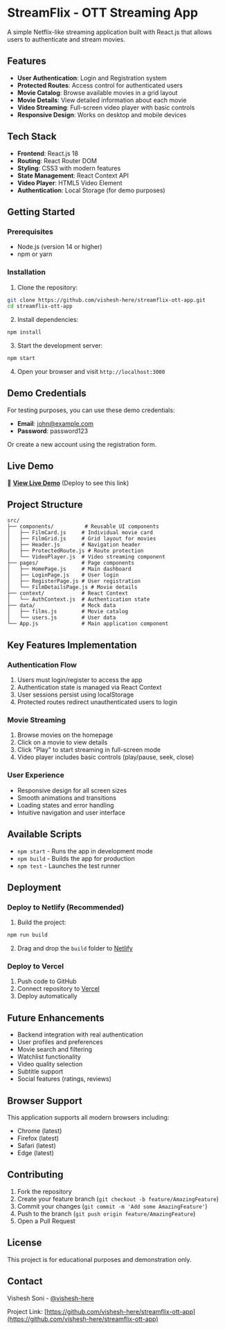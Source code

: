 # StreamFlix - OTT Streaming App

A simple Netflix-like streaming application built with React.js that allows users to authenticate and stream movies.

## Features

- **User Authentication**: Login and Registration system
- **Protected Routes**: Access control for authenticated users
- **Movie Catalog**: Browse available movies in a grid layout
- **Movie Details**: View detailed information about each movie
- **Video Streaming**: Full-screen video player with basic controls
- **Responsive Design**: Works on desktop and mobile devices

## Tech Stack

- **Frontend**: React.js 18
- **Routing**: React Router DOM
- **Styling**: CSS3 with modern features
- **State Management**: React Context API
- **Video Player**: HTML5 Video Element
- **Authentication**: Local Storage (for demo purposes)

## Getting Started

### Prerequisites

- Node.js (version 14 or higher)
- npm or yarn

### Installation

1. Clone the repository:

```bash
git clone https://github.com/vishesh-here/streamflix-ott-app.git
cd streamflix-ott-app
```

2. Install dependencies:

```bash
npm install
```

3. Start the development server:

```bash
npm start
```

4. Open your browser and visit `http://localhost:3000`

## Demo Credentials

For testing purposes, you can use these demo credentials:

- **Email**: john@example.com
- **Password**: password123

Or create a new account using the registration form.

## Live Demo

🚀 **[View Live Demo](https://streamflix-ott-app.netlify.app)** (Deploy to see this link)

## Project Structure

```
src/
├── components/          # Reusable UI components
│   ├── FilmCard.js     # Individual movie card
│   ├── FilmGrid.js     # Grid layout for movies
│   ├── Header.js       # Navigation header
│   ├── ProtectedRoute.js # Route protection
│   └── VideoPlayer.js  # Video streaming component
├── pages/              # Page components
│   ├── HomePage.js     # Main dashboard
│   ├── LoginPage.js    # User login
│   ├── RegisterPage.js # User registration
│   └── FilmDetailsPage.js # Movie details
├── context/            # React Context
│   └── AuthContext.js  # Authentication state
├── data/               # Mock data
│   ├── films.js        # Movie catalog
│   └── users.js        # User data
└── App.js              # Main application component
```

## Key Features Implementation

### Authentication Flow
1. Users must login/register to access the app
2. Authentication state is managed via React Context
3. User sessions persist using localStorage
4. Protected routes redirect unauthenticated users to login

### Movie Streaming
1. Browse movies on the homepage
2. Click on a movie to view details
3. Click "Play" to start streaming in full-screen mode
4. Video player includes basic controls (play/pause, seek, close)

### User Experience
- Responsive design for all screen sizes
- Smooth animations and transitions
- Loading states and error handling
- Intuitive navigation and user interface

## Available Scripts

- `npm start` - Runs the app in development mode
- `npm build` - Builds the app for production
- `npm test` - Launches the test runner

## Deployment

### Deploy to Netlify (Recommended)

1. Build the project:
```bash
npm run build
```

2. Drag and drop the `build` folder to [Netlify](https://netlify.com)

### Deploy to Vercel

1. Push code to GitHub
2. Connect repository to [Vercel](https://vercel.com)
3. Deploy automatically

## Future Enhancements

- Backend integration with real authentication
- User profiles and preferences
- Movie search and filtering
- Watchlist functionality
- Video quality selection
- Subtitle support
- Social features (ratings, reviews)

## Browser Support

This application supports all modern browsers including:
- Chrome (latest)
- Firefox (latest)
- Safari (latest)
- Edge (latest)

## Contributing

1. Fork the repository
2. Create your feature branch (`git checkout -b feature/AmazingFeature`)
3. Commit your changes (`git commit -m 'Add some AmazingFeature'`)
4. Push to the branch (`git push origin feature/AmazingFeature`)
5. Open a Pull Request

## License

This project is for educational purposes and demonstration only.

## Contact

Vishesh Soni - [@vishesh-here](https://github.com/vishesh-here)

Project Link: [https://github.com/vishesh-here/streamflix-ott-app](https://github.com/vishesh-here/streamflix-ott-app)